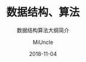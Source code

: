 ﻿---
layout:     post
title:      数据结构、算法
subtitle:   数据结构算法大纲简介
date:       2018-11-04
author:     MiUncle
header-img: img/post-bg-ios9-web.jpg
catalog: true
tags:
    - 数据结构
    - 算法
    
---
